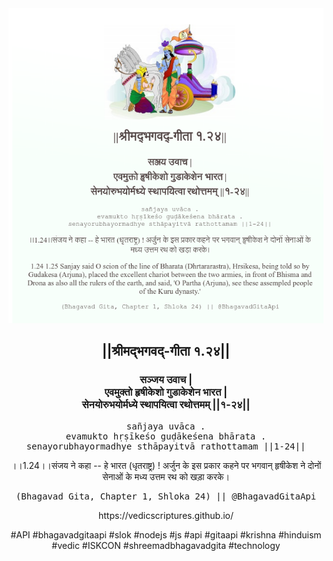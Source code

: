 <img src="../../asset/BG_1_24.png"/>
<center><h2>||श्रीमद्‍भगवद्‍-गीता १.२४||</h2>
<h3>सञ्जय उवाच |<br/>एवमुक्तो हृषीकेशो गुडाकेशेन भारत |<br/>सेनयोरुभयोर्मध्ये स्थापयित्वा रथोत्तमम् ||१-२४||</h3>
<pre>sañjaya uvāca .<br/>evamukto hṛṣīkeśo guḍākeśena bhārata .<br/>senayorubhayormadhye sthāpayitvā rathottamam ||1-24||</pre>
<p>।।1.24।।संजय ने कहा -- हे भारत (धृतराष्ट्र) ! अर्जुन के इस प्रकार कहने पर भगवान् हृषीकेश ने दोनों सेनाओं के मध्य उत्तम रथ को खड़ा करके।</p>
<pre>(Bhagavad Gita, Chapter 1, Shloka 24) || @BhagavadGitaApi</pre><p>https://vedicscriptures.github.io/</p><p>#API #bhagavadgitaapi #slok #nodejs #js #api #gitaapi #krishna #hinduism #vedic #ISKCON #shreemadbhagavadgita #technology</p></center>
